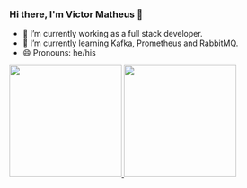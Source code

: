 ### Hi there, I'm Victor Matheus 👋

- 🔭 I’m currently working as a full stack developer.
- 🌱 I’m currently learning Kafka, Prometheus and RabbitMQ.
- 😄 Pronouns: he/his

<div>
  <a href="https://github.com/Victor-132">
  <img height="200em" src="https://github-readme-stats.vercel.app/api?username=Victor-132&show_icon=true&theme=dark&include_all_commits=true&count_private=true" />
  <img height="200em" src="https://github-readme-stats.vercel.app/api/top-langs/?username=Victor-132&layout=compact&langs_count=16&theme=dark" />
</div>
